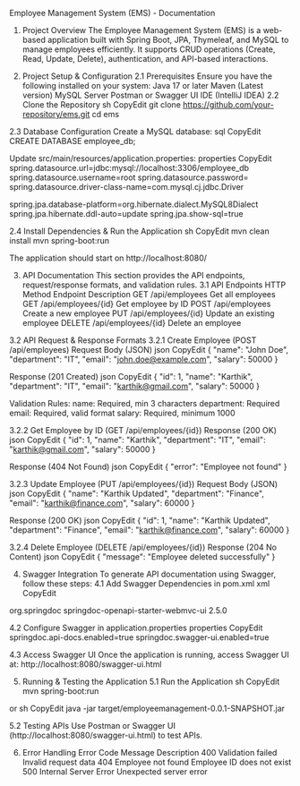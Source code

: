 Employee Management System (EMS) - Documentation
1. Project Overview
The Employee Management System (EMS) is a web-based application built with Spring Boot, JPA, Thymeleaf, and MySQL to manage employees efficiently. It supports CRUD operations (Create, Read, Update, Delete), authentication, and API-based interactions.

2. Project Setup & Configuration
2.1 Prerequisites
Ensure you have the following installed on your system:
Java 17 or later
Maven (Latest version)
MySQL Server
Postman or Swagger UI 
IDE (IntelliJ IDEA)
2.2 Clone the Repository
sh
CopyEdit
git clone https://github.com/your-repository/ems.git
cd ems

2.3 Database Configuration
Create a MySQL database:
sql
CopyEdit
CREATE DATABASE employee_db;

Update src/main/resources/application.properties:
properties
CopyEdit
spring.datasource.url=jdbc:mysql://localhost:3306/employee_db
spring.datasource.username=root
spring.datasource.password=
spring.datasource.driver-class-name=com.mysql.cj.jdbc.Driver

spring.jpa.database-platform=org.hibernate.dialect.MySQL8Dialect
spring.jpa.hibernate.ddl-auto=update
spring.jpa.show-sql=true

2.4 Install Dependencies & Run the Application
sh
CopyEdit
mvn clean install
mvn spring-boot:run

The application should start on http://localhost:8080/

3. API Documentation
This section provides the API endpoints, request/response formats, and validation rules.
3.1 API Endpoints
HTTP Method
Endpoint
Description
GET
/api/employees
Get all employees
GET
/api/employees/{id}
Get employee by ID
POST
/api/employees
Create a new employee
PUT
/api/employees/{id}
Update an existing employee
DELETE
/api/employees/{id}
Delete an employee


3.2 API Request & Response Formats
3.2.1 Create Employee (POST /api/employees)
Request Body (JSON)
json
CopyEdit
{
  "name": "John Doe",
  "department": "IT",
  "email": "john.doe@example.com",
  "salary": 50000
}

Response (201 Created)
json
CopyEdit
{
  "id": 1,
  "name": "Karthik",
  "department": "IT",
  "email": "karthik@gmail.com",
  "salary": 50000
}

Validation Rules:
name: Required, min 3 characters
department: Required
email: Required, valid format
salary: Required, minimum 1000

3.2.2 Get Employee by ID (GET /api/employees/{id})
Response (200 OK)
json
CopyEdit
{
  "id": 1,
  "name": "Karthik",
  "department": "IT",
  "email": "karthik@gmail.com",
  "salary": 50000
}

Response (404 Not Found)
json
CopyEdit
{
  "error": "Employee not found"
}


3.2.3 Update Employee (PUT /api/employees/{id})
Request Body (JSON)
json
CopyEdit
{
  "name": "Karthik Updated",
  "department": "Finance",
  "email": "karthik@finance.com",
  "salary": 60000
}

Response (200 OK)
json
CopyEdit
{
  "id": 1,
  "name": "Karthik Updated",
  "department": "Finance",
  "email": "karthik@finance.com",
  "salary": 60000
}


3.2.4 Delete Employee (DELETE /api/employees/{id})
Response (204 No Content)
json
CopyEdit
{
  "message": "Employee deleted successfully"
}


4. Swagger Integration
To generate API documentation using Swagger, follow these steps:
4.1 Add Swagger Dependencies in pom.xml
xml
CopyEdit
<dependency>
    <groupId>org.springdoc</groupId>
    <artifactId>springdoc-openapi-starter-webmvc-ui</artifactId>
    <version>2.5.0</version>
</dependency>

4.2 Configure Swagger in application.properties
properties
CopyEdit
springdoc.api-docs.enabled=true
springdoc.swagger-ui.enabled=true

4.3 Access Swagger UI
Once the application is running, access Swagger UI at:
 http://localhost:8080/swagger-ui.html

5. Running & Testing the Application
5.1 Run the Application
sh
CopyEdit
mvn spring-boot:run

or
sh
CopyEdit
java -jar target/employeemanagement-0.0.1-SNAPSHOT.jar

5.2 Testing APIs
Use Postman or Swagger UI (http://localhost:8080/swagger-ui.html) to test APIs.

6. Error Handling
Error Code
Message
Description
400
Validation failed
Invalid request data
404
Employee not found
Employee ID does not exist
500
Internal Server Error
Unexpected server error



